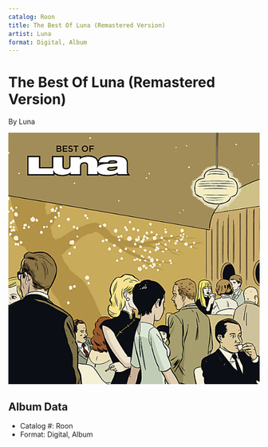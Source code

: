 ```yaml
---
catalog: Roon
title: The Best Of Luna (Remastered Version)
artist: Luna
format: Digital, Album
---
```


# The Best Of Luna (Remastered Version)

By Luna

![](../../assets/albumcovers/Luna-The_Best_Of_Luna_Remastered_Version.png)

## Album Data

- Catalog #: Roon
- Format: Digital, Album

